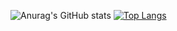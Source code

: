 <!--
**nathNsN/nathNsN** is a ✨ _special_ ✨ repository because its `README.md` (this file) appears on your GitHub profile.

Here are some ideas to get you started:

- 🔭 I’m currently working on ...
- 🌱 I’m currently learning ...
- 👯 I’m looking to collaborate on ...
- 🤔 I’m looking for help with ...
- 💬 Ask me about ...
- 📫 How to reach me: ...
- 😄 Pronouns: ...
- ⚡ Fun fact: ...
-->

![Anurag's GitHub stats](https://github-readme-stats.vercel.app/api?username=nathNsN&theme=algolia&show_icons=true)
[![Top Langs](https://github-readme-stats.vercel.app/api/top-langs/?username=nathNsN&layout=compact&theme=algolia)](https://github.com/anuraghazra/github-readme-stats)
